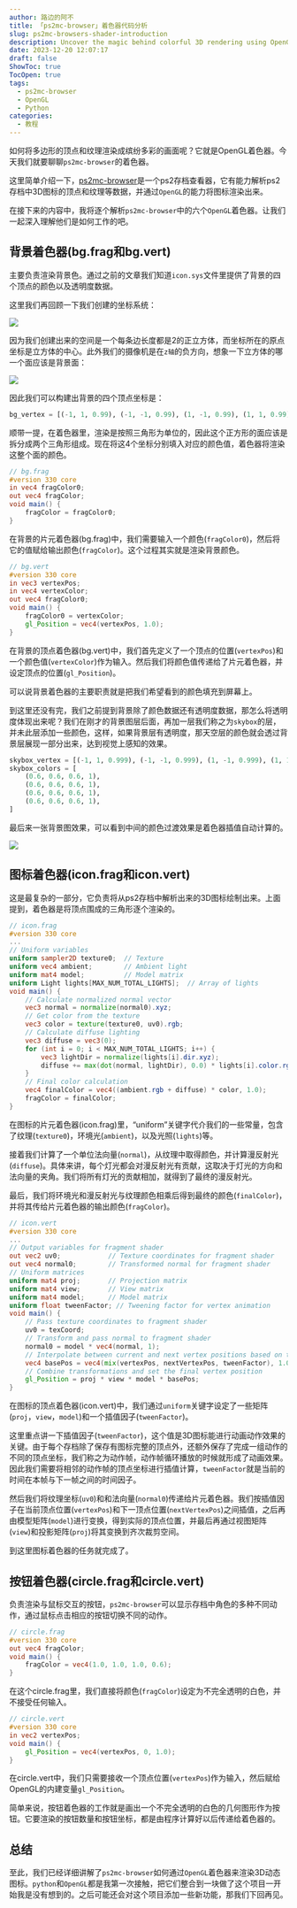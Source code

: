 ```yaml
---
author: 路边的阿不
title: 「ps2mc-browser」着色器代码分析
slug: ps2mc-browsers-shader-introduction
description: Uncover the magic behind colorful 3D rendering using OpenGL Shader with the ps2mc-browser. Dive deep into how polygons, vertices, and textures combine to create vibrant tabletop graphics.
date: 2023-12-20 12:07:17
draft: false
ShowToc: true
TocOpen: true
tags:
  - ps2mc-browser
  - OpenGL
  - Python
categories:
  - 教程
---
```

如何将多边形的顶点和纹理渲染成缤纷多彩的画面呢？它就是OpenGL着色器。今天我们就要聊聊`ps2mc-browser`的着色器。

这里简单介绍一下，[ps2mc-browser](https://github.com/caol64/ps2mc-browser)是一个ps2存档查看器，它有能力解析ps2存档中3D图标的顶点和纹理等数据，并通过`OpenGL`的能力将图标渲染出来。

在接下来的内容中，我将逐个解析`ps2mc-browser`中的六个`OpenGL`着色器。让我们一起深入理解他们是如何工作的吧。

## 背景着色器(bg.frag和bg.vert)

主要负责渲染背景色。通过之前的文章我们知道`icon.sys`文件里提供了背景的四个顶点的颜色以及透明度数据。

这里我们再回顾一下我们创建的坐标系统：

![](imgs/posts/2023-10-09-rendering-ps2-3d-icon/%E5%AD%98%E5%82%A8%E5%8D%A1-%E5%9D%90%E6%A0%87%E7%B3%BB.jpg)

因为我们创建出来的空间是一个每条边长度都是2的正立方体，而坐标所在的原点坐标是立方体的中心。此外我们的摄像机是在`z轴`的负方向，想象一下立方体的哪一个面应该是背景面：

![](imgs/posts/2023-12-20-ps2mc-browsers-shader-introduction/image.webp)

因此我们可以构建出背景的四个顶点坐标是：

```python
bg_vertex = [(-1, 1, 0.99), (-1, -1, 0.99), (1, -1, 0.99), (1, 1, 0.99)]
```

顺带一提，在着色器里，渲染是按照三角形为单位的，因此这个正方形的面应该是拆分成两个三角形组成。现在将这4个坐标分别填入对应的颜色值，着色器将渲染这整个面的颜色。

```glsl
// bg.frag
#version 330 core
in vec4 fragColor0;
out vec4 fragColor;
void main() {
    fragColor = fragColor0;
}
```

在背景的片元着色器(bg.frag)中，我们需要输入一个颜色(`fragColor0`)，然后将它的值赋给输出颜色(`fragColor`)。这个过程其实就是渲染背景颜色。

```glsl
// bg.vert
#version 330 core
in vec3 vertexPos;
in vec4 vertexColor;
out vec4 fragColor0;
void main() {
    fragColor0 = vertexColor;
    gl_Position = vec4(vertexPos, 1.0);
}
```

在背景的顶点着色器(bg.vert)中，我们首先定义了一个顶点的位置(`vertexPos`)和一个颜色值(`vertexColor`)作为输入。然后我们将颜色值传递给了片元着色器，并设定顶点的位置(`gl_Position`)。

可以说背景着色器的主要职责就是把我们希望看到的颜色填充到屏幕上。

到这里还没有完，我们之前提到背景除了颜色数据还有透明度数据，那怎么将透明度体现出来呢？我们在刚才的背景图层后面，再加一层我们称之为`skybox`的层，并未此层添加一些颜色，这样，如果背景层有透明度，那天空层的颜色就会透过背景层展现一部分出来，达到视觉上感知的效果。

```python
skybox_vertex = [(-1, 1, 0.999), (-1, -1, 0.999), (1, -1, 0.999), (1, 1, 0.999)]
skybox_colors = [
    (0.6, 0.6, 0.6, 1),
    (0.6, 0.6, 0.6, 1),
    (0.6, 0.6, 0.6, 1),
    (0.6, 0.6, 0.6, 1),
]
```

最后来一张背景图效果，可以看到中间的颜色过渡效果是着色器插值自动计算的。

![](imgs/posts/2023-12-20-ps2mc-browsers-shader-introduction/截屏2023-12-20%2014.41.10.webp)

## 图标着色器(icon.frag和icon.vert)

这是最复杂的一部分，它负责将从ps2存档中解析出来的3D图标绘制出来。上面提到，着色器是将顶点围成的三角形逐个渲染的。

```glsl
// icon.frag
#version 330 core
...
// Uniform variables
uniform sampler2D texture0;  // Texture
uniform vec4 ambient;        // Ambient light
uniform mat4 model;          // Model matrix
uniform Light lights[MAX_NUM_TOTAL_LIGHTS];  // Array of lights
void main() {
    // Calculate normalized normal vector
    vec3 normal = normalize(normal0).xyz;
    // Get color from the texture
    vec3 color = texture(texture0, uv0).rgb;
    // Calculate diffuse lighting
    vec3 diffuse = vec3(0);
    for (int i = 0; i < MAX_NUM_TOTAL_LIGHTS; i++) {
        vec3 lightDir = normalize(lights[i].dir.xyz);
        diffuse += max(dot(normal, lightDir), 0.0) * lights[i].color.rgb;
    }
    // Final color calculation
    vec4 finalColor = vec4((ambient.rgb + diffuse) * color, 1.0);
    fragColor = finalColor;
}
```

在图标的片元着色器(icon.frag)里，“uniform”关键字代介我们的一些常量，包含了纹理(`texture0`)，环境光(`ambient`)，以及光照(`lights`)等。

接着我们计算了一个单位法向量(`normal`)，从纹理中取得颜色，并计算漫反射光(`diffuse`)。具体来讲，每个灯光都会对漫反射光有贡献，这取决于灯光的方向和法向量的夹角。我们将所有灯光的贡献相加，就得到了最终的漫反射光。

最后，我们将环境光和漫反射光与纹理颜色相乘后得到最终的颜色(`finalColor`)，并将其传给片元着色器的输出颜色(`fragColor`)。

```glsl
// icon.vert
#version 330 core
...
// Output variables for fragment shader
out vec2 uv0;            // Texture coordinates for fragment shader
out vec4 normal0;        // Transformed normal for fragment shader
// Uniform matrices
uniform mat4 proj;       // Projection matrix
uniform mat4 view;       // View matrix
uniform mat4 model;      // Model matrix
uniform float tweenFactor; // Tweening factor for vertex animation
void main() {
    // Pass texture coordinates to fragment shader
    uv0 = texCoord;
    // Transform and pass normal to fragment shader
    normal0 = model * vec4(normal, 1);
    // Interpolate between current and next vertex positions based on tween factor
    vec4 basePos = vec4(mix(vertexPos, nextVertexPos, tweenFactor), 1.0);
    // Combine transformations and set the final vertex position
    gl_Position = proj * view * model * basePos;
}
```

在图标的顶点着色器(icon.vert)中，我们通过`uniform`关键字设定了一些矩阵(`proj`，`view`，`model`)和一个插值因子(`tweenFactor`)。

这里重点讲一下插值因子(`tweenFactor`)，这个值是3D图标能进行动画动作效果的关键。由于每个存档除了保存有图标完整的顶点外，还额外保存了完成一组动作的不同的顶点坐标，我们称之为动作帧，动作帧循环播放的时候就形成了动画效果。因此我们需要将相邻的动作帧的顶点坐标进行插值计算，`tweenFactor`就是当前的时间在本帧与下一帧之间的时间因子。

然后我们将纹理坐标(`uv0`)和和法向量(`normal0`)传递给片元着色器。我们按插值因子在当前顶点位置(`vertexPos`)和下一顶点位置(`nextVertexPos`)之间插值，之后再由模型矩阵(`model`)进行变换，得到实际的顶点位置，并最后再通过视图矩阵(`view`)和投影矩阵(`proj`)将其变换到齐次裁剪空间。

到这里图标着色器的任务就完成了。

## 按钮着色器(circle.frag和circle.vert)

负责渲染与鼠标交互的按钮，`ps2mc-browser`可以显示存档中角色的多种不同动作，通过鼠标点击相应的按钮切换不同的动作。

```glsl
// circle.frag
#version 330 core
out vec4 fragColor;
void main() {
    fragColor = vec4(1.0, 1.0, 1.0, 0.6);
}
```

在这个circle.frag里，我们直接将颜色(`fragColor`)设定为不完全透明的白色，并不接受任何输入。

```glsl
// circle.vert
#version 330 core
in vec2 vertexPos;
void main() {
    gl_Position = vec4(vertexPos, 0, 1.0);
}
```

在circle.vert中，我们只需要接收一个顶点位置(`vertexPos`)作为输入，然后赋给OpenGL的内建变量`gl_Position`。

简单来说，按钮着色器的工作就是画出一个不完全透明的白色的几何图形作为按钮。它要渲染的按钮数量和按钮坐标，都是由程序计算好以后传递给着色器的。

## 总结

至此，我们已经详细讲解了`ps2mc-browser`如何通过`OpenGL`着色器来渲染3D动态图标。`python`和`OpenGL`都是我第一次接触，把它们整合到一块做了这个项目一开始我是没有想到的。之后可能还会对这个项目添加一些新功能，那我们下回再见。